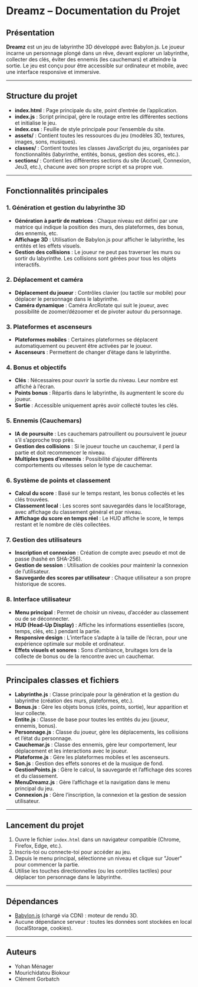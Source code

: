 # Dreamz – Documentation du Projet

## Présentation

**Dreamz** est un jeu de labyrinthe 3D développé avec Babylon.js. Le joueur incarne un personnage plongé dans un rêve, devant explorer un labyrinthe, collecter des clés, éviter des ennemis (les cauchemars) et atteindre la sortie. Le jeu est conçu pour être accessible sur ordinateur et mobile, avec une interface responsive et immersive.

---

## Structure du projet

- **index.html** : Page principale du site, point d’entrée de l’application.
- **index.js** : Script principal, gère le routage entre les différentes sections et initialise le jeu.
- **index.css** : Feuille de style principale pour l’ensemble du site.
- **assets/** : Contient toutes les ressources du jeu (modèles 3D, textures, images, sons, musiques).
- **classes/** : Contient toutes les classes JavaScript du jeu, organisées par fonctionnalités (labyrinthe, entités, bonus, gestion des scores, etc.).
- **sections/** : Contient les différentes sections du site (Accueil, Connexion, Jeu3, etc.), chacune avec son propre script et sa propre vue.

---

## Fonctionnalités principales

### 1. Génération et gestion du labyrinthe 3D

- **Génération à partir de matrices** : Chaque niveau est défini par une matrice qui indique la position des murs, des plateformes, des bonus, des ennemis, etc.
- **Affichage 3D** : Utilisation de Babylon.js pour afficher le labyrinthe, les entités et les effets visuels.
- **Gestion des collisions** : Le joueur ne peut pas traverser les murs ou sortir du labyrinthe. Les collisions sont gérées pour tous les objets interactifs.

### 2. Déplacement et caméra

- **Déplacement du joueur** : Contrôles clavier (ou tactile sur mobile) pour déplacer le personnage dans le labyrinthe.
- **Caméra dynamique** : Caméra ArcRotate qui suit le joueur, avec possibilité de zoomer/dézoomer et de pivoter autour du personnage.

### 3. Plateformes et ascenseurs

- **Plateformes mobiles** : Certaines plateformes se déplacent automatiquement ou peuvent être activées par le joueur.
- **Ascenseurs** : Permettent de changer d’étage dans le labyrinthe.

### 4. Bonus et objectifs

- **Clés** : Nécessaires pour ouvrir la sortie du niveau. Leur nombre est affiché à l’écran.
- **Points bonus** : Répartis dans le labyrinthe, ils augmentent le score du joueur.
- **Sortie** : Accessible uniquement après avoir collecté toutes les clés.

### 5. Ennemis (Cauchemars)

- **IA de poursuite** : Les cauchemars patrouillent ou poursuivent le joueur s’il s’approche trop près.
- **Gestion des collisions** : Si le joueur touche un cauchemar, il perd la partie et doit recommencer le niveau.
- **Multiples types d’ennemis** : Possibilité d’ajouter différents comportements ou vitesses selon le type de cauchemar.

### 6. Système de points et classement

- **Calcul du score** : Basé sur le temps restant, les bonus collectés et les clés trouvées.
- **Classement local** : Les scores sont sauvegardés dans le localStorage, avec affichage du classement général et par niveau.
- **Affichage du score en temps réel** : Le HUD affiche le score, le temps restant et le nombre de clés collectées.

### 7. Gestion des utilisateurs

- **Inscription et connexion** : Création de compte avec pseudo et mot de passe (hashé en SHA-256).
- **Gestion de session** : Utilisation de cookies pour maintenir la connexion de l’utilisateur.
- **Sauvegarde des scores par utilisateur** : Chaque utilisateur a son propre historique de scores.

### 8. Interface utilisateur

- **Menu principal** : Permet de choisir un niveau, d’accéder au classement ou de se déconnecter.
- **HUD (Head-Up Display)** : Affiche les informations essentielles (score, temps, clés, etc.) pendant la partie.
- **Responsive design** : L’interface s’adapte à la taille de l’écran, pour une expérience optimale sur mobile et ordinateur.
- **Effets visuels et sonores** : Sons d’ambiance, bruitages lors de la collecte de bonus ou de la rencontre avec un cauchemar.

---

## Principales classes et fichiers

- **Labyrinthe.js** : Classe principale pour la génération et la gestion du labyrinthe (création des murs, plateformes, etc.).
- **Bonus.js** : Gère les objets bonus (clés, points, sortie), leur apparition et leur collecte.
- **Entite.js** : Classe de base pour toutes les entités du jeu (joueur, ennemis, bonus).
- **Personnage.js** : Classe du joueur, gère les déplacements, les collisions et l’état du personnage.
- **Cauchemar.js** : Classe des ennemis, gère leur comportement, leur déplacement et les interactions avec le joueur.
- **Plateforme.js** : Gère les plateformes mobiles et les ascenseurs.
- **Son.js** : Gestion des effets sonores et de la musique de fond.
- **GestionPoints.js** : Gère le calcul, la sauvegarde et l’affichage des scores et du classement.
- **MenuDreamz.js** : Gère l’affichage et la navigation dans le menu principal du jeu.
- **Connexion.js** : Gère l’inscription, la connexion et la gestion de session utilisateur.

---

## Lancement du projet

1. Ouvre le fichier `index.html` dans un navigateur compatible (Chrome, Firefox, Edge, etc.).
2. Inscris-toi ou connecte-toi pour accéder au jeu.
3. Depuis le menu principal, sélectionne un niveau et clique sur "Jouer" pour commencer la partie.
4. Utilise les touches directionnelles (ou les contrôles tactiles) pour déplacer ton personnage dans le labyrinthe.

---

## Dépendances

- [Babylon.js](https://www.babylonjs.com/) (chargé via CDN) : moteur de rendu 3D.
- Aucune dépendance serveur : toutes les données sont stockées en local (localStorage, cookies).

---

## Auteurs

- Yohan Ménager
- Mourichidatou Biokour
- Clément Gorbatch
